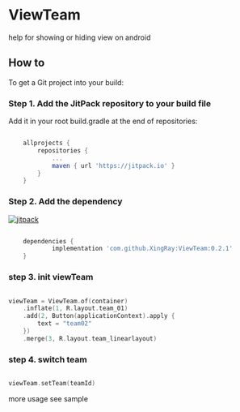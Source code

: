 # ViewTeam

help for showing or hiding view on android

## How to

To get a Git project into your build:

### Step 1. Add the JitPack repository to your build file

Add it in your root build.gradle at the end of repositories:

``` groovy

    allprojects {
        repositories {
            ...
            maven { url 'https://jitpack.io' }
        }
    }

```

### Step 2. Add the dependency

[![jitpack](https://jitpack.io/v/XingRay/ViewTeam.svg)](https://jitpack.io/#XingRay/ViewTeam)

``` groovy

    dependencies {
            implementation 'com.github.XingRay:ViewTeam:0.2.1'
    }

```

### step 3. init viewTeam

```kotlin

viewTeam = ViewTeam.of(container)
    .inflate(1, R.layout.team_01)
    .add(2, Button(applicationContext).apply {
        text = "team02"
    })
    .merge(3, R.layout.team_linearlayout)

```

### step 4. switch team

```kotlin

viewTeam.setTeam(teamId)

```

more usage see sample
